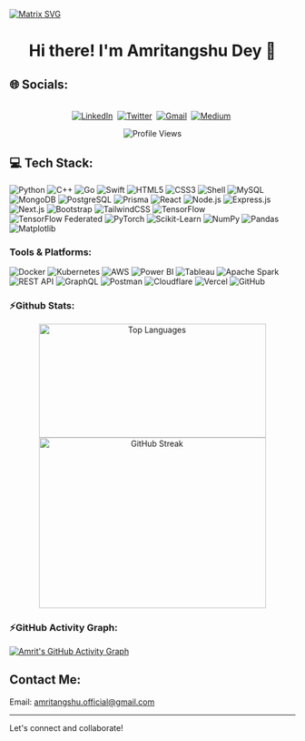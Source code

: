   [![Matrix SVG](https://raw.githubusercontent.com/rodrigograca31/rodrigograca31/master/matrix.svg)](https://www.youtube.com/watch?v=SDkAGkd4NLc) 
<p>
  <h1 align="center"><b>Hi there! I'm Amritangshu Dey 👋</b></h1>
</p>

## 🌐 Socials:

<p align="center">
<br>
<a href="https://linkedin.com/in/amritangshu-dey-400940251"><img src="https://img.shields.io/badge/LinkedIn-%230077B5.svg?&style=for-the-badge&logo=linkedin&logoColor=white" alt="LinkedIn" /></a>&nbsp; <a href="https://x.com/amritangshX2801"><img src="https://img.shields.io/badge/X-black?style=for-the-badge&logo=x&logoColor=white" alt="Twitter" /></a>&nbsp;
<a href="mailto:amritangshu2025.work@gmail.com"><img src="https://img.shields.io/badge/gmail-%23D14836.svg?&style=for-the-badge&logo=gmail&logoColor=white" alt="Gmail"/></a>&nbsp;
<a href="https://medium.com/@amritangshu.official"><img src="https://img.shields.io/badge/Medium-12100E?logo=medium&logoColor=white&style=for-the-badge" alt="Medium" /></a>&nbsp;
</p>

<p align="center">
  <img src="https://komarev.com/ghpvc/?username=amritofficial88&style=for-the-badge&color=blue" alt="Profile Views"/>
</p>


## 💻 Tech Stack:

![Python](https://img.shields.io/badge/Python-3776AB?style=for-the-badge&logo=python&logoColor=white)
![C++](https://img.shields.io/badge/C++-00599C?style=for-the-badge&logo=c%2B%2B&logoColor=white)
![Go](https://img.shields.io/badge/Go-00ADD8?style=for-the-badge&logo=go&logoColor=white)
![Swift](https://img.shields.io/badge/Swift-FA7343?style=for-the-badge&logo=swift&logoColor=white)
![HTML5](https://img.shields.io/badge/HTML5-E34F26?style=for-the-badge&logo=html5&logoColor=white)
![CSS3](https://img.shields.io/badge/CSS3-1572B6?style=for-the-badge&logo=css3&logoColor=white)
![Shell](https://img.shields.io/badge/Shell-121011?style=for-the-badge&logo=gnu-bash&logoColor=white)
![MySQL](https://img.shields.io/badge/MySQL-4479A1?style=for-the-badge&logo=mysql&logoColor=white)
![MongoDB](https://img.shields.io/badge/MongoDB-47A248?style=for-the-badge&logo=mongodb&logoColor=white)
![PostgreSQL](https://img.shields.io/badge/PostgreSQL-336791?style=for-the-badge&logo=postgresql&logoColor=white)
![Prisma](https://img.shields.io/badge/Prisma-2D3748?style=for-the-badge&logo=prisma&logoColor=white)
![React](https://img.shields.io/badge/React-61DAFB?style=for-the-badge&logo=react&logoColor=black)
![Node.js](https://img.shields.io/badge/Node.js-339933?style=for-the-badge&logo=node.js&logoColor=white)
![Express.js](https://img.shields.io/badge/Express.js-000000?style=for-the-badge&logo=express&logoColor=white)
![Next.js](https://img.shields.io/badge/Next.js-000000?style=for-the-badge&logo=next.js&logoColor=white)
![Bootstrap](https://img.shields.io/badge/Bootstrap-7952B3?style=for-the-badge&logo=bootstrap&logoColor=white)
![TailwindCSS](https://img.shields.io/badge/TailwindCSS-38B2AC?style=for-the-badge&logo=tailwind-css&logoColor=white)
![TensorFlow](https://img.shields.io/badge/TensorFlow-FF6F00?style=for-the-badge&logo=tensorflow&logoColor=white)
![TensorFlow Federated](https://img.shields.io/badge/TensorFlow%20Federated-FF6F00?style=for-the-badge&logo=tensorflow&logoColor=white)
![PyTorch](https://img.shields.io/badge/PyTorch-EE4C2C?style=for-the-badge&logo=pytorch&logoColor=white)
![Scikit-Learn](https://img.shields.io/badge/Scikit--Learn-F7931E?style=for-the-badge&logo=scikit-learn&logoColor=white)
![NumPy](https://img.shields.io/badge/NumPy-013243?style=for-the-badge&logo=numpy&logoColor=white)
![Pandas](https://img.shields.io/badge/Pandas-150458?style=for-the-badge&logo=pandas&logoColor=white)
![Matplotlib](https://img.shields.io/badge/Matplotlib-11557C?style=for-the-badge&logo=python&logoColor=white)

### Tools & Platforms:
![Docker](https://img.shields.io/badge/Docker-2496ED?style=for-the-badge&logo=docker&logoColor=white)
![Kubernetes](https://img.shields.io/badge/Kubernetes-326CE5?style=for-the-badge&logo=kubernetes&logoColor=white)
![AWS](https://img.shields.io/badge/AWS-232F3E?style=for-the-badge&logo=amazon-aws&logoColor=white)
![Power BI](https://img.shields.io/badge/Power%20BI-F2C811?style=for-the-badge&logo=powerbi&logoColor=black)
![Tableau](https://img.shields.io/badge/Tableau-E97627?style=for-the-badge&logo=tableau&logoColor=white)
![Apache Spark](https://img.shields.io/badge/Apache%20Spark-E25A1C?style=for-the-badge&logo=apachespark&logoColor=white)
![REST API](https://img.shields.io/badge/REST--API-005571?style=for-the-badge&logo=fastapi&logoColor=white)
![GraphQL](https://img.shields.io/badge/GraphQL-E10098?style=for-the-badge&logo=graphql&logoColor=white)
![Postman](https://img.shields.io/badge/Postman-FF6C37?style=for-the-badge&logo=postman&logoColor=white)
![Cloudflare](https://img.shields.io/badge/Cloudflare-F38020?style=for-the-badge&logo=cloudflare&logoColor=white)
![Vercel](https://img.shields.io/badge/Vercel-000000?style=for-the-badge&logo=vercel&logoColor=white)
![GitHub](https://img.shields.io/badge/GitHub-181717?style=for-the-badge&logo=github&logoColor=white)

### ⚡Github Stats:
<div align="center">
  <img src="https://github-readme-stats.vercel.app/api/top-langs/?username=amritofficial88&theme=tokyonight" alt="Top Languages" width="400" height="200"/>
  <img src="https://github-readme-streak-stats.herokuapp.com/?user=amritofficial88&theme=tokyonight" alt="GitHub Streak" width="400" height="300"/>
</div>


### ⚡GitHub Activity Graph:

[![Amrit's GitHub Activity Graph](https://github-readme-activity-graph.vercel.app/graph?username=amritofficial88&theme=github-compact)](https://github.com/amritofficial88)

## Contact Me:
Email: amritangshu.official@gmail.com

---
Let's connect and collaborate!









